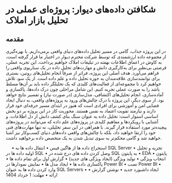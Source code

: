 # شکافتن داده‌های دیوار: پروژه‌ای عملی در تحلیل بازار املاک
## مقدمه
در این پروژه جذاب، گامی در مسیر تحلیل داده‌های دنیای واقعی برمی‌داریم. با بهره‌گیری از مجموعه داده ارزشمندی که توسط شرکت محترم دیوار در اختیار ما قرار گرفته است، به کاوش در اعماق اطلاعات نهفته در تبلیغات املاک خواهیم پرداخت. این تجربه عملی، فرصتی بی‌نظیر برای به‌کارگیری دانش و مهارت‌های تحلیل داده در یک سناریوی واقعی را فراهم می‌آورد.
هدف اصلی این پروژه، فراتر از صرفاً انجام تحلیل‌های روتین، بستری برای توانمندسازی علاقه‌مندان به حوزه تحلیل داده و علم داده است. از یک سو، تلاش خواهیم کرد تا مجموعه‌ای از فعالیت‌های کلیدی که یک تحلیلگر داده باید بر آن‌ها مسلط باشد را به صورت عملی تجربه کنیم. این شامل مراحلی چون درک داده‌ها، پاکسازی و آماده‌سازی، انجام تحلیل‌های اکتشافی، مدل‌سازی (در صورت نیاز) و تفسیر نتایج خواهد بود.
از سوی دیگر، این پروژه با درک چالش‌های ورود به پروژه‌های واقعی، به دنبال ایجاد فضایی امن و آموزشی برای افرادی است که هنوز در ابتدای مسیر حرفه‌ای خود قرار دارند و نیازمند تقویت اعتماد به نفس هستند. محوریت کار در این پروژه بر دو بخش اساسی استوار است: تحلیل داده به عنوان سنگ بنای کشف دانش از دل اطلاعات، و آشنایی با رویکردها و مفاهیم کلیدی در پروژه‌های علم داده که می‌توانند در پروژه‌های پیچیده‌تر مورد استفاده قرار گیرند.
با همراهی در این سفر تحلیلی، نه تنها مهارت‌های فنی خود را ارتقا خواهید داد، بلکه با چالش‌های واقعی داده‌های دنیای کسب‌وکار نیز آشنا خواهید شد و گامی محکم‌تر به سوی تبدیل شدن به یک متخصص داده برخواهید داشت.

 
•	استخراج داده ها از هاگین فیس 
•	انتقال داده ها به SQL Server 
•	تجزیه و تحلیل اولیه داده ها در SQL 
•	وصل کردن داده های درج شده در SQL به پایتون 
•	EDA پایتون 
•	انتخاب ویژگی 
•	تولید ویژگی (ایجاد ویژگی های جدید) 
•	گزارش اول برای تمام داده ها 
•	پاکسازی داده ها 
•	ایجاد مدل ها 
•	نمایش نمودارها در Power BI 
•	نصب Power BI 
•	وارد کردن داده ها به عنوان SQL Servers 
•	ایجاد داشبورد جدید 
•	نوشتن گزارش 
•	ارائه 
•	مهلت: 1 خرداد 1404


